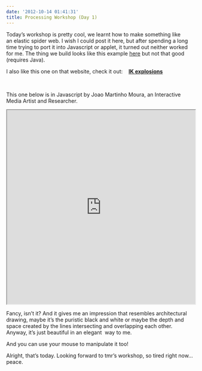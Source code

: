 ```yaml
---
date: '2012-10-14 01:41:31'
title: Processing Workshop (Day 1)
---
```


Today’s workshop is pretty cool, we learnt how to make something like an elastic spider web. I wish I could post it here, but after spending a long time trying to port it into Javascript or applet, it turned out neither worked for me. The thing we build looks like this example [here](http://www.openprocessing.org/sketch/20140 "curtain") but not that good (requires Java).

I also like this one on that website, check it out:    **[IK explosions](http://www.openprocessing.org/sketch/8351)**

 

This one below is in Javascript by Joao Martinho Moura, an Interactive Media Artist and Researcher.

<iframe height="520" scrolling="no" src="http://jmartinho.net/digitalArt-html5/index.php?art=tr-lines" width="100%"></iframe>

Fancy, isn’t it? And it gives me an impression that resembles architectural drawing, maybe it’s the puristic black and white or maybe the depth and space created by the lines intersecting and overlapping each other. Anyway, it’s just beautiful in an elegant  way to me.

And you can use your mouse to manipulate it too!

Alright, that’s today. Looking forward to tmr’s workshop, so tired right now… peace.


